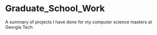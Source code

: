 # Graduate_School_Work
A summary of projects I have done for my computer science masters at Georgia Tech
